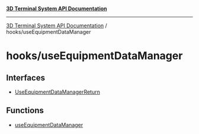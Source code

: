 [**3D Terminal System API Documentation**](../../README.md)

***

[3D Terminal System API Documentation](../../README.md) / hooks/useEquipmentDataManager

# hooks/useEquipmentDataManager

## Interfaces

- [UseEquipmentDataManagerReturn](interfaces/UseEquipmentDataManagerReturn.md)

## Functions

- [useEquipmentDataManager](functions/useEquipmentDataManager.md)
